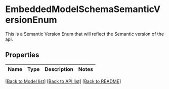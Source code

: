 # EmbeddedModelSchemaSemanticVersionEnum

This is a Semantic Version Enum that will reflect the Semantic version of the api.

## Properties

Name | Type | Description | Notes
------------ | ------------- | ------------- | -------------

[[Back to Model list]](../README.md#documentation-for-models) [[Back to API list]](../README.md#documentation-for-api-endpoints) [[Back to README]](../README.md)


